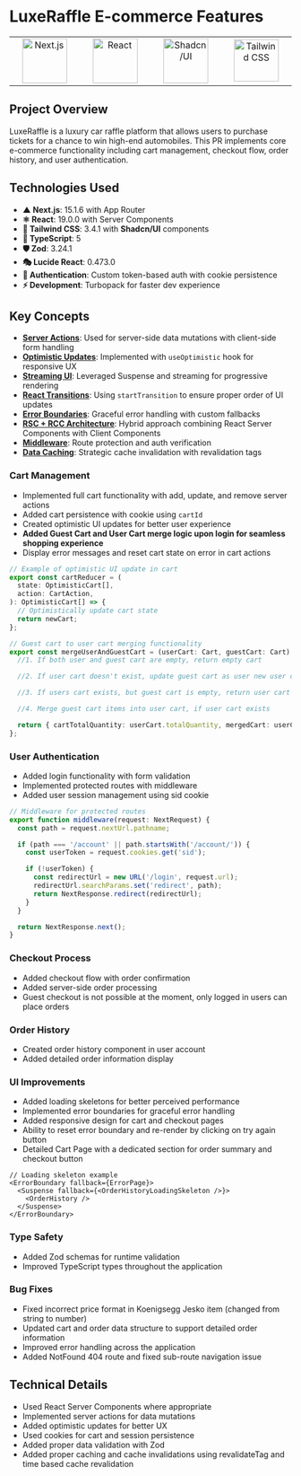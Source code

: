 # LuxeRaffle E-commerce Features

<div align="center">
  <table border="0">
    <tr>
      <td align="center" width="200">
        <a href="https://nextjs.org/">
          <img src="https://assets.vercel.com/image/upload/v1662130559/nextjs/Icon_dark_background.png" width="80" height="80" alt="Next.js" />
        </a>
      </td>
      <td align="center" width="200">
        <a href="https://react.dev/">
          <img src="https://upload.wikimedia.org/wikipedia/commons/a/a7/React-icon.svg" width="80" height="80" alt="React" />
        </a>
      </td>
      <td align="center" width="200">
        <a href="https://ui.shadcn.com/">
          <img src="https://avatars.githubusercontent.com/u/124599?v=4" width="80" height="80" alt="Shadcn/UI" />
        </a>
      </td>
      <td align="center" width="200">
        <a href="https://tailwindcss.com/">
          <img src="https://upload.wikimedia.org/wikipedia/commons/d/d5/Tailwind_CSS_Logo.svg" width="80" height="75" alt="Tailwind CSS" />
        </a>
      </td>
    </tr>
  </table>
</div>

## Project Overview

LuxeRaffle is a luxury car raffle platform that allows users to purchase tickets for a chance to win high-end automobiles. This PR implements core e-commerce functionality including cart management, checkout flow, order history, and user authentication.

## Technologies Used

- **▲ Next.js**: 15.1.6 with App Router
- **⚛️ React**: 19.0.0 with Server Components
- **🎨 Tailwind CSS**: 3.4.1 with **Shadcn/UI** components
- **🔷 TypeScript**: 5
- **🛡️ Zod**: 3.24.1
- **🎭 Lucide React**: 0.473.0
- **🔐 Authentication**: Custom token-based auth with cookie persistence
- **⚡ Development**: Turbopack for faster dev experience

## Key Concepts

- **[Server Actions](https://nextjs.org/docs/app/building-your-application/data-fetching/server-actions)**: Used for server-side data mutations with client-side form handling
- **[Optimistic Updates](https://react.dev/reference/react/useOptimistic)**: Implemented with `useOptimistic` hook for responsive UX
- **[Streaming UI](https://react.dev/reference/react/Suspense)**: Leveraged Suspense and streaming for progressive rendering
- **[React Transitions](https://react.dev/reference/react/startTransition)**: Using `startTransition` to ensure proper order of UI updates
- **[Error Boundaries](https://react.dev/reference/react/Component#catching-rendering-errors-with-an-error-boundary)**: Graceful error handling with custom fallbacks
- **[RSC + RCC Architecture](https://nextjs.org/docs/app/building-your-application/rendering/server-components)**: Hybrid approach combining React Server Components with Client Components
- **[Middleware](https://nextjs.org/docs/app/building-your-application/routing/middleware)**: Route protection and auth verification
- **[Data Caching](https://nextjs.org/docs/app/building-your-application/caching)**: Strategic cache invalidation with revalidation tags

### Cart Management

- Implemented full cart functionality with add, update, and remove server actions
- Added cart persistence with cookie using `cartId`
- Created optimistic UI updates for better user experience
- **Added Guest Cart and User Cart merge logic upon login for seamless shopping experience**
- Display error messages and reset cart state on error in cart actions

```typescript
// Example of optimistic UI update in cart
export const cartReducer = (
  state: OptimisticCart[],
  action: CartAction,
): OptimisticCart[] => {
  // Optimistically update cart state
  return newCart;
};

// Guest cart to user cart merging functionality
export const mergeUserAndGuestCart = (userCart: Cart, guestCart: Cart) => {
  //1. If both user and guest cart are empty, return empty cart

  //2. If user cart doesn't exist, update guest cart as user new user cart

  //3. If users cart exists, but guest cart is empty, return user cart as is

  //4. Merge guest cart items into user cart, if user cart exists

  return { cartTotalQuantity: userCart.totalQuantity, mergedCart: userCart };
};
```

### User Authentication

- Added login functionality with form validation
- Implemented protected routes with middleware
- Added user session management using sid cookie

```typescript
// Middleware for protected routes
export function middleware(request: NextRequest) {
  const path = request.nextUrl.pathname;

  if (path === '/account' || path.startsWith('/account/')) {
    const userToken = request.cookies.get('sid');

    if (!userToken) {
      const redirectUrl = new URL('/login', request.url);
      redirectUrl.searchParams.set('redirect', path);
      return NextResponse.redirect(redirectUrl);
    }
  }

  return NextResponse.next();
}
```

### Checkout Process

- Added checkout flow with order confirmation
- Added server-side order processing
- Guest checkout is not possible at the moment, only logged in users can place orders

### Order History

- Created order history component in user account
- Added detailed order information display

### UI Improvements

- Added loading skeletons for better perceived performance
- Implemented error boundaries for graceful error handling
- Added responsive design for cart and checkout pages
- Ability to reset error boundary and re-render by clicking on try again button
- Detailed Cart Page with a dedicated section for order summary and checkout button

```tsx
// Loading skeleton example
<ErrorBoundary fallback={ErrorPage}>
  <Suspense fallback={<OrderHistoryLoadingSkeleton />}>
    <OrderHistory />
  </Suspense>
</ErrorBoundary>
```

### Type Safety

- Added Zod schemas for runtime validation
- Improved TypeScript types throughout the application

### Bug Fixes

- Fixed incorrect price format in Koenigsegg Jesko item (changed from string to number)
- Updated cart and order data structure to support detailed order information
- Improved error handling across the application
- Added NotFound 404 route and fixed sub-route navigation issue

## Technical Details

- Used React Server Components where appropriate
- Implemented server actions for data mutations
- Added optimistic updates for better UX
- Used cookies for cart and session persistence
- Added proper data validation with Zod
- Added proper caching and cache invalidations using revalidateTag and time based cache revalidation
